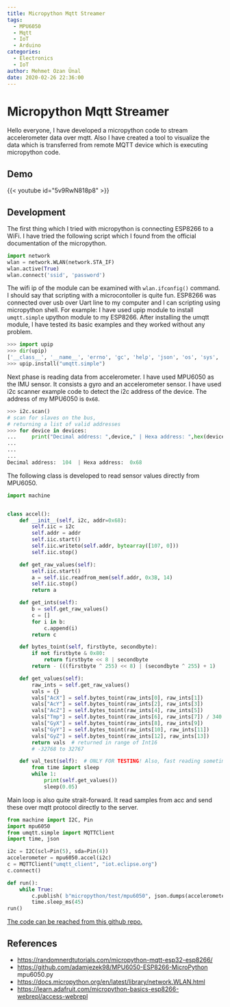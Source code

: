 ```yaml
---
title: Micropython Mqtt Streamer
tags:
  - MPU6050
  - Mqtt
  - IoT
  - Arduino
categories:
  - Electronics
  - IoT
author: Mehmet Ozan Ünal
date: 2020-02-26 22:36:00
---
```


# Micropython Mqtt Streamer

Hello everyone,
I have developed a micropython code to stream accelerometer data over mqtt. Also I have created a tool to visualize the data which is transferred from remote MQTT device which is executing micropython code.

## Demo

{{< youtube id="5v9RwN818p8" >}}

## Development

The first thing which I tried with micropython is connecting ESP8266 to a WiFi. I have tried the following script which I found from the official documentation of the micropython.

```python
import network
wlan = network.WLAN(network.STA_IF)
wlan.active(True)
wlan.connect('ssid', 'password')
```

The wifi ip of the module can be examined with `wlan.ifconfig()` command. I should say that scripting with a microcontoller is quite fun. ESP8266 was connected over usb over Uart line to my computer and I can scripting using micropython shell. For example: I have used upip module to install `umqtt.simple` upython module to my ESP8266. After installing the umqtt module, I have tested its basic examples and they worked without any problem.

```python
>>> import upip
>>> dir(upip)
['__class__', '__name__', 'errno', 'gc', 'help', 'json', 'os', 'sys', 'usocket', 'ussl', 'uzlib', 'main', 'debug', 'tarfile', 'install_path', 'cleanup_files', 'gzdict_sz', 'file_buf', 'NotFoundError', 'op_split', 'op_basename', '_makedirs', 'save_file', 'install_tar', 'expandhome', 'warn_ussl', 'url_open', 'get_pkg_metadata', 'fatal', 'install_pkg', 'install', 'get_install_path', 'cleanup']
>>> upip.install("umqtt.simple")

```

Next phase is reading data from accelerometer. I have used MPU6050 as the IMU sensor. It consists a gyro and an accelerometer sensor. I have used i2c scanner example code to detect the i2c address of the device. The address of my MPU6050 is `0x68`.


```python
>>> i2c.scan() 
# scan for slaves on the bus, 
# returning a list of valid addresses
>>> for device in devices:
...     print("Decimal address: ",device," | Hexa address: ",hex(device))
...
...
...
Decimal address:  104  | Hexa address:  0x68
```

The following class is developed to read sensor values directly from MPU6050.
```python
import machine


class accel():
    def __init__(self, i2c, addr=0x68):
        self.iic = i2c
        self.addr = addr
        self.iic.start()
        self.iic.writeto(self.addr, bytearray([107, 0]))
        self.iic.stop()

    def get_raw_values(self):
        self.iic.start()
        a = self.iic.readfrom_mem(self.addr, 0x3B, 14)
        self.iic.stop()
        return a

    def get_ints(self):
        b = self.get_raw_values()
        c = []
        for i in b:
            c.append(i)
        return c

    def bytes_toint(self, firstbyte, secondbyte):
        if not firstbyte & 0x80:
            return firstbyte << 8 | secondbyte
        return - (((firstbyte ^ 255) << 8) | (secondbyte ^ 255) + 1)

    def get_values(self):
        raw_ints = self.get_raw_values()
        vals = {}
        vals["AcX"] = self.bytes_toint(raw_ints[0], raw_ints[1])
        vals["AcY"] = self.bytes_toint(raw_ints[2], raw_ints[3])
        vals["AcZ"] = self.bytes_toint(raw_ints[4], raw_ints[5])
        vals["Tmp"] = self.bytes_toint(raw_ints[6], raw_ints[7]) / 340.00 + 36.53
        vals["GyX"] = self.bytes_toint(raw_ints[8], raw_ints[9])
        vals["GyY"] = self.bytes_toint(raw_ints[10], raw_ints[11])
        vals["GyZ"] = self.bytes_toint(raw_ints[12], raw_ints[13])
        return vals  # returned in range of Int16
        # -32768 to 32767

    def val_test(self):  # ONLY FOR TESTING! Also, fast reading sometimes crashes IIC
        from time import sleep
        while 1:
            print(self.get_values())
            sleep(0.05)
```

Main loop is also quite strait-forward. It read samples from acc and send these over mqtt protocol directly to the server.

```python
from machine import I2C, Pin
import mpu6050
from umqtt.simple import MQTTClient
import time, json

i2c = I2C(scl=Pin(5), sda=Pin(4))
accelerometer = mpu6050.accel(i2c)
c = MQTTClient("umqtt_client", "iot.eclipse.org")
c.connect()

def run():
    while True:
        c.publish( b"micropython/test/mpu6050", json.dumps(accelerometer.get_values()) )
        time.sleep_ms(45)
run()
```


[The code can be reached from this github repo.](https://github.com/mozanunal/micropython-mpu6050-mqtt-streamer)

## References

- https://randomnerdtutorials.com/micropython-mqtt-esp32-esp8266/
- https://github.com/adamjezek98/MPU6050-ESP8266-MicroPython mpu6050.py
- https://docs.micropython.org/en/latest/library/network.WLAN.html
- https://learn.adafruit.com/micropython-basics-esp8266-webrepl/access-webrepl 

